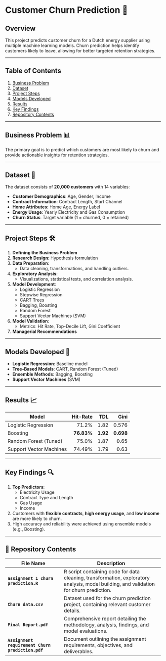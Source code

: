 # Customer Churn Prediction 🚀

## Overview
This project predicts customer churn for a Dutch energy supplier using multiple machine learning models. Churn prediction helps identify customers likely to leave, allowing for better targeted retention strategies.

---

## Table of Contents
1. [Business Problem](#business-problem)
2. [Dataset](#dataset)
3. [Project Steps](#project-steps)
4. [Models Developed](#models-developed)
5. [Results](#results)
6. [Key Findings](#key-findings)
7. [Repository Contents](#Repository-Contents)

---

## Business Problem 📊
The primary goal is to predict which customers are most likely to churn and provide actionable insights for retention strategies.

---

## Dataset 📑
The dataset consists of **20,000 customers** with 14 variables:
- **Customer Demographics**: Age, Gender, Income
- **Contract Information**: Contract Length, Start Channel
- **Home Attributes**: Home Age, Energy Label
- **Energy Usage**: Yearly Electricity and Gas Consumption
- **Churn Status**: Target variable (1 = churned, 0 = retained)

---

## Project Steps 🛠
1. **Defining the Business Problem**
2. **Research Design**: Hypothesis formulation
3. **Data Preparation**: 
   - Data cleaning, transformations, and handling outliers.
4. **Exploratory Analysis**:
   - Visualizations, statistical tests, and correlation analysis.
5. **Model Development**:
   - Logistic Regression
   - Stepwise Regression
   - CART Trees
   - Bagging, Boosting
   - Random Forest
   - Support Vector Machines (SVM)
6. **Model Validation**:
   - Metrics: Hit Rate, Top-Decile Lift, Gini Coefficient
7. **Managerial Recommendations**

---

## Models Developed 🧠
- **Logistic Regression**: Baseline model
- **Tree-Based Models**: CART, Random Forest (Tuned)
- **Ensemble Methods**: Bagging, Boosting
- **Support Vector Machines** (SVM)

---

## Results 📈

| **Model**                | **Hit-Rate** | **TDL** | **Gini** |
|--------------------------|-------------:|--------:|---------:|
| Logistic Regression      | 71.2%       | 1.82    | 0.576    |
| Boosting                 | **76.83%**  | **1.92**| **0.698**|
| Random Forest (Tuned)    | 75.0%       | 1.87    | 0.65     |
| Support Vector Machines  | 74.49%      | 1.79    | 0.63     |

---

## Key Findings 🔍
1. **Top Predictors**:
   - Electricity Usage
   - Contract Type and Length
   - Gas Usage
   - Income
2. Customers with **flexible contracts**, **high energy usage**, and **low income** are more likely to churn.
3. High accuracy and reliability were achieved using ensemble models (e.g., Boosting).

---
## 📁 Repository Contents  

| **File Name**                       | **Description**                                                                 |
|-------------------------------------|-------------------------------------------------------------------------------|
| **`assignment 1 churn prediction.R`** | R script containing code for data cleaning, transformation, exploratory analysis, model building, and validation for churn prediction. |
| **`Churn data.csv`**                 | Dataset used for the churn prediction project, containing relevant customer details.  |
| **`Final Report.pdf`**               | Comprehensive report detailing the methodology, analysis, findings, and model evaluations. |
| **`Assignment requirement Churn prediction.pdf`** | Document outlining the assignment requirements, objectives, and deliverables. |

